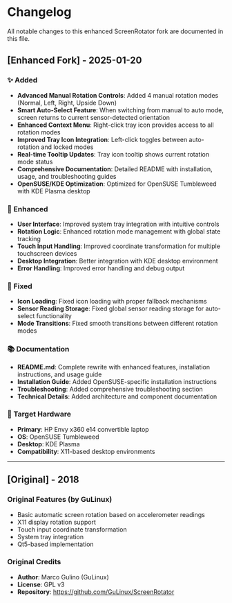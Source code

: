 # Changelog

All notable changes to this enhanced ScreenRotator fork are documented in this file.

## [Enhanced Fork] - 2025-01-20

### ✨ Added
- **Advanced Manual Rotation Controls**: Added 4 manual rotation modes (Normal, Left, Right, Upside Down)
- **Smart Auto-Select Feature**: When switching from manual to auto mode, screen returns to current sensor-detected orientation
- **Enhanced Context Menu**: Right-click tray icon provides access to all rotation modes
- **Improved Tray Icon Integration**: Left-click toggles between auto-rotation and locked modes
- **Real-time Tooltip Updates**: Tray icon tooltip shows current rotation mode status
- **Comprehensive Documentation**: Detailed README with installation, usage, and troubleshooting guides
- **OpenSUSE/KDE Optimization**: Optimized for OpenSUSE Tumbleweed with KDE Plasma desktop

### 🔧 Enhanced
- **User Interface**: Improved system tray integration with intuitive controls
- **Rotation Logic**: Enhanced rotation mode management with global state tracking
- **Touch Input Handling**: Improved coordinate transformation for multiple touchscreen devices
- **Desktop Integration**: Better integration with KDE desktop environment
- **Error Handling**: Improved error handling and debug output

### 🐛 Fixed
- **Icon Loading**: Fixed icon loading with proper fallback mechanisms
- **Sensor Reading Storage**: Fixed global sensor reading storage for auto-select functionality
- **Mode Transitions**: Fixed smooth transitions between different rotation modes

### 📚 Documentation
- **README.md**: Complete rewrite with enhanced features, installation instructions, and usage guide
- **Installation Guide**: Added OpenSUSE-specific installation instructions
- **Troubleshooting**: Added comprehensive troubleshooting section
- **Technical Details**: Added architecture and component documentation

### 🎯 Target Hardware
- **Primary**: HP Envy x360 e14 convertible laptop
- **OS**: OpenSUSE Tumbleweed
- **Desktop**: KDE Plasma
- **Compatibility**: X11-based desktop environments

---

## [Original] - 2018

### Original Features (by GuLinux)
- Basic automatic screen rotation based on accelerometer readings
- X11 display rotation support
- Touch input coordinate transformation
- System tray integration
- Qt5-based implementation

### Original Credits
- **Author**: Marco Gulino (GuLinux)
- **License**: GPL v3
- **Repository**: https://github.com/GuLinux/ScreenRotator
